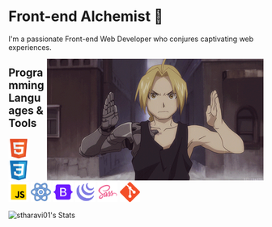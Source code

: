 # Front-end Alchemist 🌟

I'm a passionate Front-end Web Developer who conjures captivating web experiences.

<img src="https://github.com/stharavi01/stharavi01/blob/main/tumblr_netc76F2so1tfql3no1_500.gif" style="float: right; width:85% ">

## Programming Languages & Tools

<div><img src="https://github.com/stharavi01/stharavi01/blob/main/html.svg" width="40"/> <img src="https://github.com/stharavi01/stharavi01/blob/main/css.svg" width="40"/> <img src="https://github.com/stharavi01/stharavi01/blob/main/icons8-javascript-480.svg" width="40"/> <img src="https://github.com/stharavi01/stharavi01/blob/main/icons8-react-480.svg" width="40"/> <img src="https://github.com/stharavi01/stharavi01/blob/main/icons8-bootstrap-480.svg" width="40"/> <img src="https://github.com/stharavi01/stharavi01/blob/main/icons8-jquery-500.svg" width="40"/> <img src="https://github.com/stharavi01/stharavi01/blob/main/icons8-sass-480.svg" width="40"/> <img src="https://github.com/stharavi01/stharavi01/blob/main/git.svg" width="40"> </div>

![stharavi01's Stats](https://github-readme-stats.vercel.app/api?username=stharavi01&theme=vue-dark&show_icons=true&hide_border=true&count_private=true)
